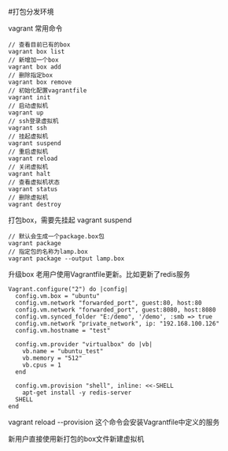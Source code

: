 #打包分发环境

vagrant 常用命令
```
// 查看目前已有的box
vagrant box list
// 新增加一个box
vagrant box add
// 删除指定box
vagrant box remove
// 初始化配置vagrantfile
vagrant init
// 启动虚拟机
vagrant up
// ssh登录虚拟机
vagrant ssh
// 挂起虚拟机
vagrant suspend
// 重启虚拟机
vagrant reload
// 关闭虚拟机
vagrant halt
// 查看虚拟机状态
vagrant status
// 删除虚拟机
vagrant destroy
```

打包box，需要先挂起
vagrant suspend
```
// 默认会生成一个package.box包
vagrant package						  
// 指定包的名称为lamp.box
vagrant package --output lamp.box		
```

升级box
老用户使用Vagrantfile更新。比如更新了redis服务
```
Vagrant.configure("2") do |config|
  config.vm.box = "ubuntu"
  config.vm.network "forwarded_port", guest:80, host:80
  config.vm.network "forwarded_port", guest:8080, host:8080
  config.vm.synced_folder "E:/demo", '/demo', :smb => true
  config.vm.network "private_network", ip: "192.168.100.126"
  config.vm.hostname = "test"

  config.vm.provider "virtualbox" do |vb|
    vb.name = "ubuntu_test"
    vb.memory = "512"
    vb.cpus = 1
  end

  config.vm.provision "shell", inline: <<-SHELL
    apt-get install -y redis-server
  SHELL
end
```
vagrant reload --provision  这个命令会安装Vagrantfile中定义的服务

新用户直接使用新打包的box文件新建虚拟机